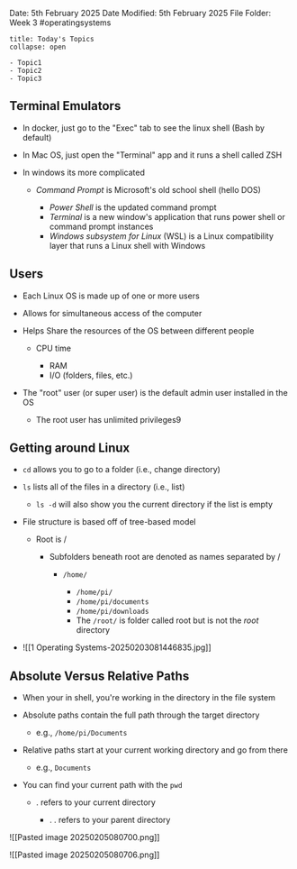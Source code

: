 Date: 5th February 2025
Date Modified: 5th February 2025
File Folder: Week 3
#operatingsystems

```ad-abstract
title: Today's Topics
collapse: open

- Topic1
- Topic2
- Topic3

```

## Terminal Emulators

- In docker, just go to the "Exec" tab to see the linux shell (Bash by default)
- In Mac OS, just open the "Terminal" app and it runs a shell called ZSH
- In windows its more complicated
    
    - _Command Prompt_ is Microsoft's old school shell (hello DOS)
        
        - _Power Shell_ is the updated command prompt
        - _Terminal_ is a new window's application that runs power shell or command prompt instances
        - _Windows subsystem for Linux_ (WSL) is a Linux compatibility layer that runs a Linux shell with Windows
        
    

## Users

- Each Linux OS is made up of one or more users
- Allows for simultaneous access of the computer
- Helps Share the resources of the OS between different people
    
    - CPU time
        
        - RAM
        - I/O (folders, files, etc.)
        
    
- The "root" user (or super user) is the default admin user installed in the OS
    
    - The root user has unlimited privileges9
    

## Getting around Linux

- `cd` allows you to go to a folder (i.e., change directory)
- `ls` lists all of the files in a directory (i.e., list)
    
    - `ls -d` will also show you the current directory if the list is empty
    
- File structure is based off of tree-based model
    
    - Root is /
        
        - Subfolders beneath root are denoted as names separated by /
            
            - `/home/`
                
                - `/home/pi/`
                - `/home/pi/documents`
                - `/home/pi/downloads`
                - The `/root/` is folder called root but is not the _root_ directory
                
            
        
    
- ![[1 Operating Systems-20250203081446835.jpg]]

## Absolute Versus Relative Paths

- When your in shell, you're working in the directory in the file system
- Absolute paths contain the full path through the target directory
    
    - e.g., `/home/pi/Documents`
    
- Relative paths start at your current working directory and go from there
    
    - e.g., `Documents`
    
- You can find your current path with the `pwd`
    
    - . refers to your current directory
        
        - . . refers to your parent directory

![[Pasted image 20250205080700.png]]

![[Pasted image 20250205080706.png]]